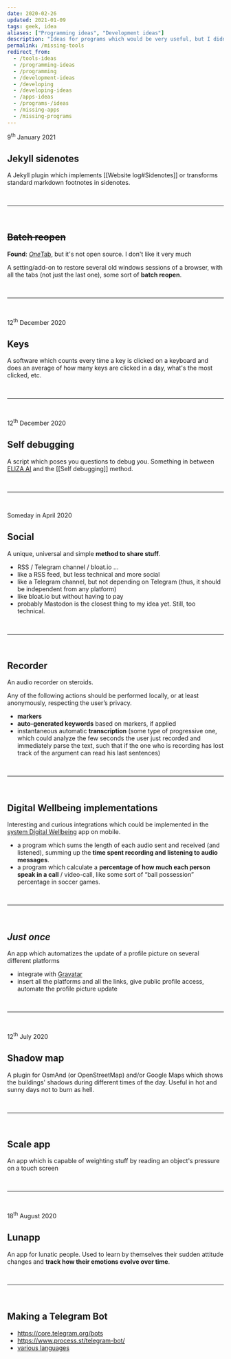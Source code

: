 ```yaml
---
date: 2020-02-26
updated: 2021-01-09
tags: geek, idea
aliases: ["Programming ideas", "Development ideas"]
description: "Ideas for programs which would be very useful, but I didn't find yet"
permalink: /missing-tools
redirect_from:
  - /tools-ideas
  - /programming-ideas
  - /programming
  - /development-ideas
  - /developing
  - /developing-ideas
  - /apps-ideas
  - /programs-/ideas
  - /missing-apps
  - /missing-programs
---
```

<p class="date">9<sup>th</sup> January 2021</p>

## Jekyll sidenotes

A Jekyll plugin which implements [[Website log#Sidenotes]] or transforms standard markdown footnotes in sidenotes.

<br>

---

<br>

## ~~Batch reopen~~

**Found**: [*One*Tab](https://www.one-tab.com/), but it's not open source. I don't like it very much

A setting/add-on to restore several old windows sessions of a browser, with all the tabs (not just the last one), some sort of **batch reopen**.

<br>

---

<br>

<p class="date">12<sup>th</sup> December 2020</p>

## Keys

A software which counts every time a key is clicked on a keyboard and does an average of how many keys are clicked in a day, what's the most clicked, etc.

<br>

---

<br>

<p class="date">12<sup>th</sup> December 2020</p>

## Self debugging

A script which poses you questions to debug you. Something in between [ELIZA AI](http://www.med-ai.com/models/eliza.html "ELIZA is a computer program that emulates a Rogerian psychotherapist") and the [[Self debugging]] method.

<br>

---

<br>

<p class="date">Someday in April 2020</p>

## Social

A unique, universal and simple **method to share stuff**.

- RSS / Telegram channel / bloat.io … 
- like a RSS feed, but less technical and more social
- like a Telegram channel, but not depending on Telegram (thus, it should be independent from any platform)
- like bloat.io but without having to pay
- probably Mastodon is the closest thing to my idea yet. Still, too technical.

<br>

---

<br>

## Recorder

An audio recorder on steroids.

<div class="yellow box">
	Any of the following actions should be performed locally, or at least anonymously, respecting the user’s privacy.
</div>

- **markers**
- **auto-generated keywords** based on markers, if applied
- instantaneous automatic **transcription** (some type of progressive one, which could analyze the few seconds the user just recorded and immediately parse the text, such that if the one who is recording has lost track of the argument can read his last sentences)

<br>

---

<br>

## Digital Wellbeing implementations

Interesting and curious integrations which could be implemented in the [system Digital Wellbeing](https://www.android.com/digital-wellbeing/ "Android Digital Wellbeing") app on mobile.

- a program which sums the length of each audio sent and received (and listened), summing up the **time spent recording and listening to audio messages**.
- a program which calculate a **percentage of how much each person speak in a call** / video-call, like some sort of “ball possession” percentage in soccer games.

<br>

---

<br>

## <cite>Just once</cite>

An app which automatizes the update of a profile picture on several different platforms

- integrate with [Gravatar](https://gravatar.com)
- insert all the platforms and all the links, give public profile access, automate the profile picture update

<br>

---

<br>

<p class="date">12<sup>th</sup> July 2020</p>

## Shadow map

A plugin for OsmAnd (or OpenStreetMap) and/or Google Maps which shows the buildings' shadows during different times of the day. Useful in hot and sunny days not to burn as hell.

<br>

---

<br>

## Scale app

An app which is capable of weighting stuff by reading an object's pressure on a touch screen

<br>

---

<br>

<p class="date">18<sup>th</sup> August 2020</p>

## Lunapp

An app for lunatic people. Used to learn by themselves their sudden attitude changes and **track how their emotions evolve over time**.

<br>

---

<br>

## Making a Telegram Bot

- <https://core.telegram.org/bots>
- <https://www.process.st/telegram-bot/>
- [various languages](https://core.telegram.org/bots/samples)
